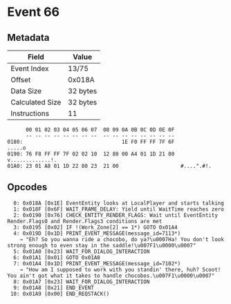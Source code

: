 # Event 66

## Metadata

| Field           | Value    |
|-----------------|----------|
| Event Index     | 13/75    |
| Offset          | 0x018A   |
| Data Size       | 32 bytes |
| Calculated Size | 32 bytes |
| Instructions    | 11       |

```
      00 01 02 03 04 05 06 07  08 09 0A 0B 0C 0D 0E 0F
      -- -- -- -- -- -- -- --  -- -- -- -- -- -- -- --
0180:                                1E F0 FF FF 7F 6F            .....o
0190: 76 F8 FF FF 7F 02 02 10  12 80 00 A4 01 1D 21 80  v.............!.
01A0: 23 01 A8 01 1D 22 80 23  21 00                    #....".#!.      
```

## Opcodes

```
  0: 0x018A [0x1E] EventEntity looks at LocalPlayer and starts talking
  1: 0x018F [0x6F] WAIT_FRAME_DELAY: Yield until WaitTime reaches zero
  2: 0x0190 [0x76] CHECK_ENTITY_RENDER_FLAGS: Wait until EventEntity Render.Flags0 and Render.Flags3 conditions are met
  3: 0x0195 [0x02] IF !(Work_Zone[2] == 1*) GOTO 0x01A4
  4: 0x019D [0x1D] PRINT_EVENT_MESSAGE(message_id=7113*)
    → "Eh? So you wanna ride a chocobo, do ya?\u0007Ha! You don't look strong enough to even stay in the saddle!\u007F1\u0000\u0007"
  5: 0x01A0 [0x23] WAIT_FOR_DIALOG_INTERACTION
  6: 0x01A1 [0x01] GOTO 0x01A8
  7: 0x01A4 [0x1D] PRINT_EVENT_MESSAGE(message_id=7102*)
    → "How am I supposed to work with you standin' there, huh? Scoot! You ain't got what it takes to handle chocobos.\u007F1\u0000\u0007"
  8: 0x01A7 [0x23] WAIT_FOR_DIALOG_INTERACTION
  9: 0x01A8 [0x21] END_EVENT
 10: 0x01A9 [0x00] END_REQSTACK()
```
